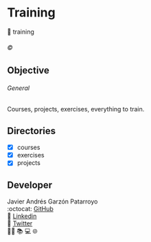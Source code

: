 # Training
:open_file_folder: training

###### :copyright:

## Objective
###### General
Courses, projects, exercises, everything to train.

## Directories
* [x] courses
* [x] exercises
* [x] projects

## Developer
Javier Andrés Garzón Patarroyo  
:octocat: [GitHub](https://github.com/javierandresgp/)  
:link: [Linkedin](https://www.linkedin.com/in/javierandresgp/)  
:link: [Twitter](https://twitter.com/javierandresgp0)  
:man_technologist: :books: :computer: :globe_with_meridians:
